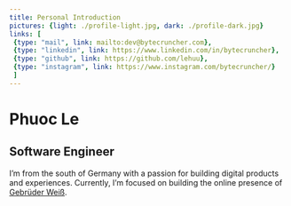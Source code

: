 ```yaml
---
title: Personal Introduction
pictures: {light: ./profile-light.jpg, dark: ./profile-dark.jpg}
links: [
 {type: "mail", link: mailto:dev@bytecruncher.com},
 {type: "linkedin", link: https://www.linkedin.com/in/bytecruncher},
 {type: "github", link: https://github.com/lehuu},
 {type: "instagram", link: https://www.instagram.com/bytecruncher/}
 ]
---
```

# Phuoc Le
## Software Engineer
I’m from the south of Germany with a passion for building digital products and experiences.
Currently, I’m focused on building the online presence of [Gebrüder Weiß](https://www.gw-world.com/).
